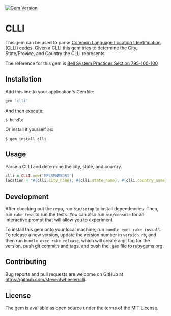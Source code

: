 [![Gem Version](https://badge.fury.io/rb/clli.svg)](https://badge.fury.io/rb/clli)

# CLLI

This gem can be used to parse [Common Language Location Identification (CLLI) codes](https://en.wikipedia.org/wiki/CLLI_code). Given a CLLI this gem tries to determine the City, State/Provice, and Country the CLLI represents.

The reference for this gem is [Bell System Practices Section 795-100-100](http://etler.com/docs/BSP/795/795-100-100_I5.pdf)

## Installation

Add this line to your application's Gemfile:

```ruby
gem 'clli'
```

And then execute:

    $ bundle

Or install it yourself as:

    $ gem install clli

## Usage

Parse a CLLI and determine the city, state, and country.
```ruby
clli = CLLI.new('MPLSMNMSDS1')
location = "#{clli.city_name}, #{clli.state_name}, #{clli.country_name}" # Minneapolis, Minnesota, United States
```

## Development

After checking out the repo, run `bin/setup` to install dependencies. Then, run `rake test` to run the tests. You can also run `bin/console` for an interactive prompt that will allow you to experiment.

To install this gem onto your local machine, run `bundle exec rake install`. To release a new version, update the version number in `version.rb`, and then run `bundle exec rake release`, which will create a git tag for the version, push git commits and tags, and push the `.gem` file to [rubygems.org](https://rubygems.org).

## Contributing

Bug reports and pull requests are welcome on GitHub at https://github.com/steventwheeler/clli.


## License

The gem is available as open source under the terms of the [MIT License](http://opensource.org/licenses/MIT).
